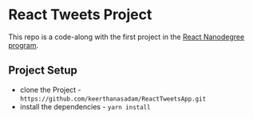 # React Tweets Project

This repo is a code-along with the first project in the [React Nanodegree program](https://www.udacity.com/course/react-nanodegree--nd019).

## Project Setup

- clone the Project - `https://github.com/keerthanasadam/ReactTweetsApp.git`
- install the dependencies - `yarn install`
